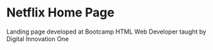 # Netflix Home Page

Landing page developed at Bootcamp HTML Web Developer taught by Digital Innovation One
